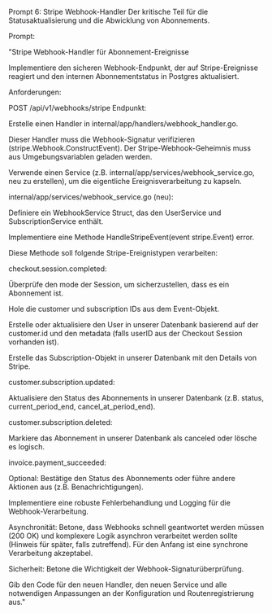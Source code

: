 Prompt 6: Stripe Webhook-Handler
Der kritische Teil für die Statusaktualisierung und die Abwicklung von Abonnements.

Prompt:

"Stripe Webhook-Handler für Abonnement-Ereignisse

Implementiere den sicheren Webhook-Endpunkt, der auf Stripe-Ereignisse reagiert und den internen Abonnementstatus in Postgres aktualisiert.

Anforderungen:

POST /api/v1/webhooks/stripe Endpunkt:

Erstelle einen Handler in internal/app/handlers/webhook_handler.go.

Dieser Handler muss die Webhook-Signatur verifizieren (stripe.Webhook.ConstructEvent). Der Stripe-Webhook-Geheimnis muss aus Umgebungsvariablen geladen werden.

Verwende einen Service (z.B. internal/app/services/webhook_service.go, neu zu erstellen), um die eigentliche Ereignisverarbeitung zu kapseln.

internal/app/services/webhook_service.go (neu):

Definiere ein WebhookService Struct, das den UserService und SubscriptionService enthält.

Implementiere eine Methode HandleStripeEvent(event stripe.Event) error.

Diese Methode soll folgende Stripe-Ereignistypen verarbeiten:

checkout.session.completed:

Überprüfe den mode der Session, um sicherzustellen, dass es ein Abonnement ist.

Hole die customer und subscription IDs aus dem Event-Objekt.

Erstelle oder aktualisiere den User in unserer Datenbank basierend auf der customer.id und den metadata (falls userID aus der Checkout Session vorhanden ist).

Erstelle das Subscription-Objekt in unserer Datenbank mit den Details von Stripe.

customer.subscription.updated:

Aktualisiere den Status des Abonnements in unserer Datenbank (z.B. status, current_period_end, cancel_at_period_end).

customer.subscription.deleted:

Markiere das Abonnement in unserer Datenbank als canceled oder lösche es logisch.

invoice.payment_succeeded:

Optional: Bestätige den Status des Abonnements oder führe andere Aktionen aus (z.B. Benachrichtigungen).

Implementiere eine robuste Fehlerbehandlung und Logging für die Webhook-Verarbeitung.

Asynchronität: Betone, dass Webhooks schnell geantwortet werden müssen (200 OK) und komplexere Logik asynchron verarbeitet werden sollte (Hinweis für später, falls zutreffend). Für den Anfang ist eine synchrone Verarbeitung akzeptabel.

Sicherheit: Betone die Wichtigkeit der Webhook-Signaturüberprüfung.

Gib den Code für den neuen Handler, den neuen Service und alle notwendigen Anpassungen an der Konfiguration und Routenregistrierung aus."